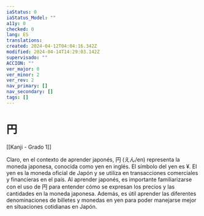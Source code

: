 ```yaml
---
iaStatus: 0
iaStatus_Model: ""
a11y: 0
checked: 0
lang: ES
translations: 
created: 2024-04-12T04:04:16.342Z
modified: 2024-04-14T14:29:03.142Z
supervisado: ""
ACCION: ""
ver_major: 0
ver_minor: 2
ver_rev: 2
nav_primary: []
nav_secondary: []
tags: []
---
```

# 円

[[Kanji - Grado 1]]

Claro, en el contexto de aprender japonés, 円 (えん/en) representa la moneda japonesa, conocida como yen en inglés. El símbolo del yen es ¥. El yen es la moneda oficial de Japón y se utiliza en transacciones comerciales y financieras en el país. Al aprender japonés, es importante familiarizarse con el uso de 円 para entender cómo se expresan los precios y las cantidades en la moneda japonesa. Además, es útil aprender las diferentes denominaciones de billetes y monedas en yen para poder manejarse mejor en situaciones cotidianas en Japón.

